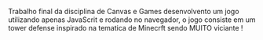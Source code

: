 Trabalho final da disciplina de Canvas e Games desenvolvento um jogo utilizando apenas JavaScrit e rodando no navegador, o jogo consiste em um tower defense inspirado
na tematica de Minecrft sendo MUITO viciante !

